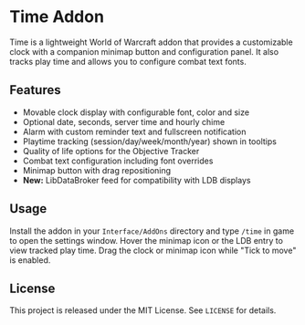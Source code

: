 # Time Addon

Time is a lightweight World of Warcraft addon that provides a customizable clock with a companion minimap button and configuration panel. It also tracks play time and allows you to configure combat text fonts.

## Features
- Movable clock display with configurable font, color and size
- Optional date, seconds, server time and hourly chime
- Alarm with custom reminder text and fullscreen notification
- Playtime tracking (session/day/week/month/year) shown in tooltips
- Quality of life options for the Objective Tracker
- Combat text configuration including font overrides
- Minimap button with drag repositioning
- **New:** LibDataBroker feed for compatibility with LDB displays

## Usage
Install the addon in your `Interface/AddOns` directory and type `/time` in game to open the settings window. Hover the minimap icon or the LDB entry to view tracked play time. Drag the clock or minimap icon while "Tick to move" is enabled.

## License
This project is released under the MIT License. See `LICENSE` for details.
